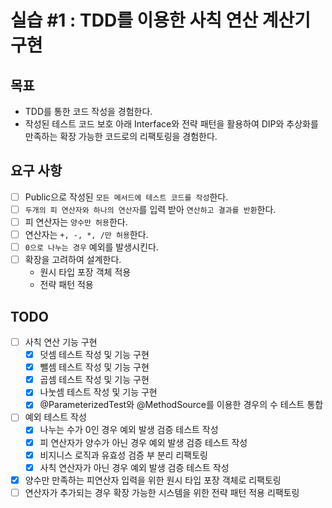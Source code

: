 # 실습 #1 : TDD를 이용한 사칙 연산 계산기 구현

## 목표

- TDD를 통한 코드 작성을 경험한다.
- 작성된 테스트 코드 보호 아래 Interface와 전략 패턴을 활용하여 DIP와 추상화를 만족하는 확장 가능한 코드로의 리팩토링을 경험한다.

## 요구 사항

- [ ] Public으로 작성된 `모든 메서드에 테스트 코드를 작성`한다.
- [ ] `두개의 피 연산자와 하나의 연산자`를 입력 받아 `연산하고 결과를 반환`한다.
- [ ] 피 연산자는 `양수만 허용`한다.
- [ ] 연산자는 `+, -, *, /만 허용`한다.
- [ ] `0으로 나누는 경우` 예외를 발생시킨다.
- [ ] 확장을 고려하여 설계한다.
    - 원시 타입 포장 객체 적용
    - 전략 패턴 적용

## TODO

- [ ] 사칙 연산 기능 구현
    - [x] 덧셈 테스트 작성 및 기능 구현
    - [x] 뺄셈 테스트 작성 및 기능 구현
    - [x] 곱셈 테스트 작성 및 기능 구현
    - [x] 나눗셈 테스트 작성 및 기능 구현
    - [x] @ParameterizedTest와 @MethodSource를 이용한 경우의 수 테스트 통합
- [ ] 예외 테스트 작성
    - [x] 나누는 수가 0인 경우 예외 발생 검증 테스트 작성
    - [x] 피 연산자가 양수가 아닌 경우 예외 발생 검증 테스트 작성
    - [x] 비지니스 로직과 유효성 검증 부 분리 리팩토링
    - [x] 사칙 연산자가 아닌 경우 예외 발생 검증 테스트 작성
- [x] 양수만 만족하는 피연산자 입력을 위한 원시 타입 포장 객체로 리팩토링
- [ ] 연산자가 추가되는 경우 확장 가능한 시스템을 위한 전략 패턴 적용 리팩토링
